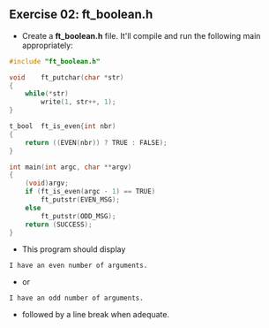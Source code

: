 ## Exercise 02: ft_boolean.h
- Create a __ft_boolean.h__ file. It'll compile and run the following main appropriately:
```C
#include "ft_boolean.h"

void	ft_putchar(char *str)
{
	while(*str)
		write(1, str++, 1);
}

t_bool	ft_is_even{int nbr)
{
	return ((EVEN(nbr)) ? TRUE : FALSE);
}

int	main(int argc, char **argv)
{
	(void)argv;
	if (ft_is_even(argc - 1) == TRUE)
		ft_putstr(EVEN_MSG);
	else
		ft_putstr(ODD_MSG);
	return (SUCCESS);
}
```
- This program should display
```
I have an even number of arguments.
```
- or
```
I have an odd number of arguments.
```
- followed by a line break when adequate.

